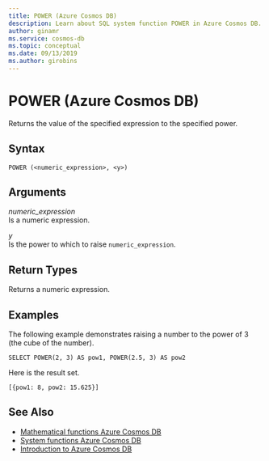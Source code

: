 ```yaml
---
title: POWER (Azure Cosmos DB)
description: Learn about SQL system function POWER in Azure Cosmos DB.
author: ginamr
ms.service: cosmos-db
ms.topic: conceptual
ms.date: 09/13/2019
ms.author: girobins
---
```

# POWER (Azure Cosmos DB)
 Returns the value of the specified expression to the specified power.  
  
## Syntax
  
```  
POWER (<numeric_expression>, <y>)  
```  
  
## Arguments
  
*numeric_expression*  
   Is a numeric expression.  
  
*y*  
   Is the power to which to raise `numeric_expression`.  
  
## Return Types
  
  Returns a numeric expression.  
  
## Examples
  
  The following example demonstrates raising a number to the power of 3 (the cube of the number).  
  
```  
SELECT POWER(2, 3) AS pow1, POWER(2.5, 3) AS pow2  
```  
  
 Here is the result set.  
  
```  
[{pow1: 8, pow2: 15.625}]  
```  
  

## See Also

- [Mathematical functions Azure Cosmos DB](sql-query-mathematical-functions.md)
- [System functions Azure Cosmos DB](sql-query-system-functions.md)
- [Introduction to Azure Cosmos DB](introduction.md)
